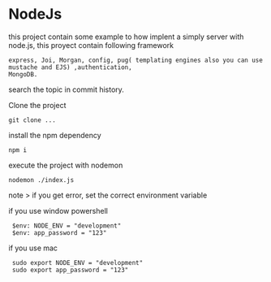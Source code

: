 # NodeJs


this project contain some example to how implent a simply server with node.js, this proyect contain following framework 
  
    express, Joi, Morgan, config, pug( templating engines also you can use mustache and EJS) ,authentication,
    MongoDB.
    
search the topic in commit history.


Clone the project
  
    git clone ...

install the npm dependency
  
    npm i

execute the project with nodemon
    
    nodemon ./index.js
 
 note > if you get error, set the correct environment variable
 
 if you use window powershell
    
     $env: NODE_ENV = "development"
     $env: app_password = "123"
 
 if you use mac
      
     sudo export NODE_ENV = "development"
     sudo export app_password = "123"
  
